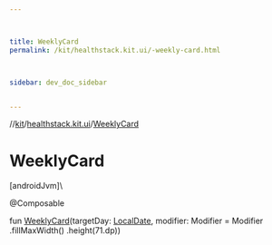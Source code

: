 ```yaml
---



title: WeeklyCard
permalink: /kit/healthstack.kit.ui/-weekly-card.html



sidebar: dev_doc_sidebar


---
```




//[kit](/kit.html)/[healthstack.kit.ui](index.html)/[WeeklyCard](-weekly-card.html)



# WeeklyCard



[androidJvm]\




@Composable



fun [WeeklyCard](-weekly-card.html)(targetDay: [LocalDate](https://developer.android.com/reference/kotlin/java/time/LocalDate.html), modifier: Modifier = Modifier
        .fillMaxWidth()
        .height(71.dp))






